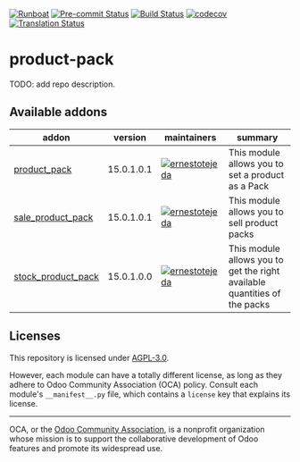 
[![Runboat](https://img.shields.io/badge/runboat-Try%20me-875A7B.png)](https://runboat.odoo-community.org/builds?repo=OCA/product-pack&target_branch=15.0)
[![Pre-commit Status](https://github.com/OCA/product-pack/actions/workflows/pre-commit.yml/badge.svg?branch=15.0)](https://github.com/OCA/product-pack/actions/workflows/pre-commit.yml?query=branch%3A15.0)
[![Build Status](https://github.com/OCA/product-pack/actions/workflows/test.yml/badge.svg?branch=15.0)](https://github.com/OCA/product-pack/actions/workflows/test.yml?query=branch%3A15.0)
[![codecov](https://codecov.io/gh/OCA/product-pack/branch/15.0/graph/badge.svg)](https://codecov.io/gh/OCA/product-pack)
[![Translation Status](https://translation.odoo-community.org/widgets/product-pack-15-0/-/svg-badge.svg)](https://translation.odoo-community.org/engage/product-pack-15-0/?utm_source=widget)

<!-- /!\ do not modify above this line -->

# product-pack

TODO: add repo description.

<!-- /!\ do not modify below this line -->

<!-- prettier-ignore-start -->

[//]: # (addons)

Available addons
----------------
addon | version | maintainers | summary
--- | --- | --- | ---
[product_pack](product_pack/) | 15.0.1.0.1 | [![ernestotejeda](https://github.com/ernestotejeda.png?size=30px)](https://github.com/ernestotejeda) | This module allows you to set a product as a Pack
[sale_product_pack](sale_product_pack/) | 15.0.1.0.1 | [![ernestotejeda](https://github.com/ernestotejeda.png?size=30px)](https://github.com/ernestotejeda) | This module allows you to sell product packs
[stock_product_pack](stock_product_pack/) | 15.0.1.0.0 | [![ernestotejeda](https://github.com/ernestotejeda.png?size=30px)](https://github.com/ernestotejeda) | This module allows you to get the right available quantities of the packs

[//]: # (end addons)

<!-- prettier-ignore-end -->

## Licenses

This repository is licensed under [AGPL-3.0](LICENSE).

However, each module can have a totally different license, as long as they adhere to Odoo Community Association (OCA)
policy. Consult each module's `__manifest__.py` file, which contains a `license` key
that explains its license.

----
OCA, or the [Odoo Community Association](http://odoo-community.org/), is a nonprofit
organization whose mission is to support the collaborative development of Odoo features
and promote its widespread use.





